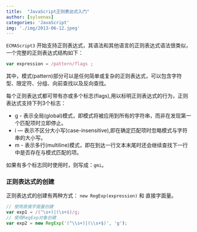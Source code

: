 ```yaml
---
title:  "JavaScript正则表达式入门"
author: [sylvenas]
categories: 'JavaScript'
img: './img/2013-06-12.jpeg'
---
```

`ECMAScript3` 开始支持正则表达式，其语法和其他语言的正则表达式语法很类似，一个完整的正则表达式结构如下：
``` js
var expression = /pattern/flags ;
```
其中，模式(pattern)部分可以是任何简单或复杂的正则表达式，可以包含字符型、限定符、分组、向前查找以及反向查找。

每个正则表达式都可带有亦或多个标志(flags),用以标明正则表达式的行为，正则表达式支持下列3个标志：

* g - 表示全局(global)模式，即模式将被应用到所有的字符串，而非在发现第一个匹配项时立即停止。
* i — 表示不区分大小写(case-insensitive),即在确定匹配项时忽略模式与字符串的大小写。
* m - 表示多行(multiline)模式，即在到达一行文本末尾时还会继续查找下一行中是否存在与模式匹配的项。

如果有多个标志同时使用时，则写成：`gmi`。

### 正则表达式的创建
正则表达式的创建有两种方式： `new RegExp(expression)` 和 直接字面量。

``` js
// 使用直接字面量创建
var exp1 = /(^\s+)|(\s+$)/g;
// 使用RegExp对象创建
var exp2 = new RegExp('(^\\s+)|(\\s+$)', 'g');
```
